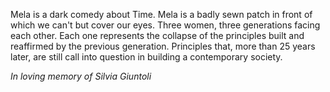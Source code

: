 Mela is a dark comedy about Time.
Mela is a badly sewn patch in front of which we can't but cover our eyes.
Three women, three generations facing each other.
Each one represents the collapse of the principles built
and reaffirmed by the previous generation. Principles that, more than 25 years later, are still call into question in building a contemporary society.

*In loving memory of Silvia Giuntoli*
